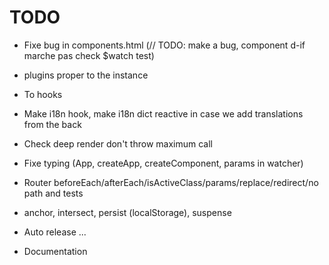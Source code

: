 # TODO

- Fixe bug in components.html (// TODO: make a bug, component d-if marche pas check $watch test)
- plugins proper to the instance

- To hooks
- Make i18n hook, make i18n dict reactive in case we add translations from the back
- Check deep render don't throw maximum call
- Fixe typing (App, createApp, createComponent, params in watcher)

- Router beforeEach/afterEach/isActiveClass/params/replace/redirect/no path and tests
- anchor, intersect, persist (localStorage), suspense

- Auto release ...
- Documentation
